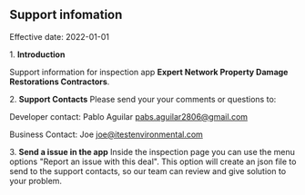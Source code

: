 **Support infomation** 
------------------

Effective date: 2022-01-01

​1. **Introduction**

Support information for inspection app **Expert Network Property Damage Restorations Contractors**.


​2. **Support Contacts**
Please send your your comments or questions to: 

Developer contact:
Pablo Aguilar
pabs.aguilar2806@gmail.com 

Business Contact:
Joe 
joe@itestenvironmental.com


​3. **Send a issue in the app**
Inside the inspection page you can use the menu options "Report an issue with this deal".
This option will create an json file to send to the support contacts, so our team can review and give solution to your problem.  
